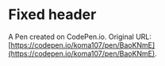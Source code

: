 # Fixed header

A Pen created on CodePen.io. Original URL: [https://codepen.io/koma107/pen/BaoKNmE](https://codepen.io/koma107/pen/BaoKNmE).


